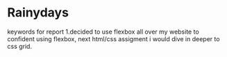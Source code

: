# Rainydays
keywords for report
1.decided to use flexbox all over my website to confident using flexbox, next html/css assigment i would dive in deeper to css grid. 